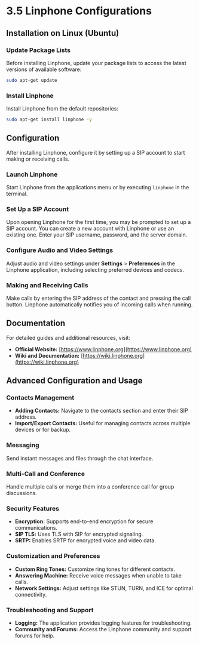 # 3.5 Linphone Configurations

## Installation on Linux (Ubuntu)

### Update Package Lists

Before installing Linphone, update your package lists to access the latest versions of available software:

```bash
sudo apt-get update
```

### Install Linphone

Install Linphone from the default repositories:

```bash
sudo apt-get install linphone -y
```

## Configuration

After installing Linphone, configure it by setting up a SIP account to start making or receiving calls.

### Launch Linphone

Start Linphone from the applications menu or by executing `linphone` in the terminal.

### Set Up a SIP Account

Upon opening Linphone for the first time, you may be prompted to set up a SIP account. You can create a new account with Linphone or use an existing one. Enter your SIP username, password, and the server domain.

### Configure Audio and Video Settings

Adjust audio and video settings under **Settings** > **Preferences** in the Linphone application, including selecting preferred devices and codecs.

### Making and Receiving Calls

Make calls by entering the SIP address of the contact and pressing the call button. Linphone automatically notifies you of incoming calls when running.

## Documentation

For detailed guides and additional resources, visit:

- **Official Website:** [https://www.linphone.org](https://www.linphone.org)
- **Wiki and Documentation:** [https://wiki.linphone.org](https://wiki.linphone.org)

## Advanced Configuration and Usage

### Contacts Management

- **Adding Contacts:** Navigate to the contacts section and enter their SIP address.
- **Import/Export Contacts:** Useful for managing contacts across multiple devices or for backup.

### Messaging

Send instant messages and files through the chat interface.

### Multi-Call and Conference

Handle multiple calls or merge them into a conference call for group discussions.

### Security Features

- **Encryption:** Supports end-to-end encryption for secure communications.
- **SIP TLS:** Uses TLS with SIP for encrypted signaling.
- **SRTP:** Enables SRTP for encrypted voice and video data.

### Customization and Preferences

- **Custom Ring Tones:** Customize ring tones for different contacts.
- **Answering Machine:** Receive voice messages when unable to take calls.
- **Network Settings:** Adjust settings like STUN, TURN, and ICE for optimal connectivity.

### Troubleshooting and Support

- **Logging:** The application provides logging features for troubleshooting.
- **Community and Forums:** Access the Linphone community and support forums for help.




